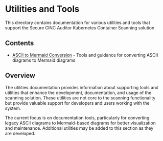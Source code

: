 # Utilities and Tools

This directory contains documentation for various utilities and tools that support the Secure CINC Auditor Kubernetes Container Scanning solution.

## Contents

- [ASCII to Mermaid Conversion](ascii-to-mermaid.md) - Tools and guidance for converting ASCII diagrams to Mermaid diagrams

## Overview

The utilities documentation provides information about supporting tools and utilities that enhance the development, documentation, and usage of the scanning solution. These utilities are not core to the scanning functionality but provide valuable support for developers and users working with the system.

The current focus is on documentation tools, particularly for converting legacy ASCII diagrams to Mermaid-based diagrams for better visualization and maintenance. Additional utilities may be added to this section as they are developed.